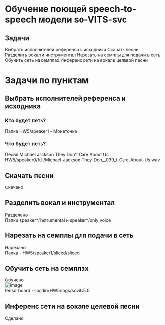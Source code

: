 # Обучение поющей speech-to-speech модели so-VITS-svc
## Задачи
Выбрать исполнителей референса и исходника
Скачать песни
Разделить вокал и инструментал
Нарезать на семплы для подачи в сеть
Обучить сеть на семплах
Инференс сети на вокале целевой песни
# Задачи по пунктам
## Выбрать исполнителей референса и исходника
### Кто будет петь?
Папка HW5/speaker1 - Монеточка  
### Что будет петь?
Песня Michael Jackson They Don't Care About Us  
HW5/speaker0/full/Michael-Jackson-They-Don__039_t-Care-About-Us.wav  
## Скачать песни
Скачано
## Разделить вокал и инструментал
Разделено  
Папки speaker*/instrumental и speaker*/only_voice  
## Нарезать на семплы для подачи в сеть
Нарезано  
Папка - HW5/speaker1/sliced/sliced
## Обучить сеть на семплах
Обучено  
![image](https://github.com/BekusovMikhail/deep_generative_models/assets/63633043/8f58ca08-5d70-46d2-8e29-3c7d4de9c15e)  
tensorboard --logdir=HW5/logs/sovits5.0  
## Инференс сети на вокале целевой песни
Сделано  
